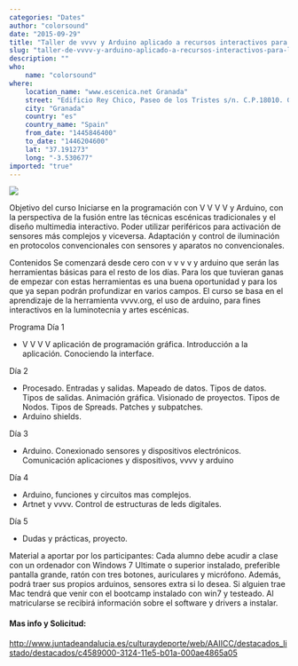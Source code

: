 ```yaml
---
categories: "Dates"
author: "colorsound"
date: "2015-09-29"
title: "Taller de vvvv y Arduino aplicado a recursos interactivos para luminotecnia"
slug: "taller-de-vvvv-y-arduino-aplicado-a-recursos-interactivos-para-luminotecnia"
description: ""
who: 
    name: "colorsound"
where: 
    location_name: "www.escenica.net Granada"
    street: "Edificio Rey Chico, Paseo de los Tristes s/n. C.P.18010. Granada"
    city: "Granada"
    country: "es"
    country_name: "Spain"
    from_date: "1445846400"
    to_date: "1446204600"
    lat: "37.191273"
    long: "-3.530677"
imported: "true"
---
```



![](Imagen_4v-arduino-378x574.jpg) 


Objetivo del curso
Iniciarse en la programación con V V V V y Arduino, con la perspectiva de la fusión entre las técnicas escénicas tradicionales y el diseño multimedia interactivo. Poder utilizar periféricos para activación de sensores más complejos y viceversa. Adaptación y control de iluminación en protocolos convencionales con sensores y aparatos no convencionales.

Contenidos
Se comenzará desde cero con v v v v y arduino que serán las herramientas básicas para el resto de los días. Para los que tuvieran ganas de empezar con estas herramientas es una buena oportunidad y para los que ya sepan podrán profundizar en varios campos.
El curso se basa en el aprendizaje de la herramienta vvvv.org, el uso de arduino, para fines interactivos en la luminotecnia y artes escénicas.

Programa
Día 1
- V V V V aplicación de programación gráfica. Introducción a la aplicación. Conociendo la interface.

Día 2
- Procesado. Entradas y salidas. Mapeado de datos. Tipos de datos. Tipos de salidas. Animación gráfica. Visionado de proyectos. Tipos de Nodos. Tipos de Spreads. Patches y subpatches.
- Arduino shields.

Día 3
- Arduino. Conexionado sensores y dispositivos electrónicos. Comunicación aplicaciones y dispositivos, vvvv y arduino

Día 4
- Arduino, funciones y circuitos mas complejos.
- Artnet y vvvv. Control de estructuras de leds digitales.

Día 5
- Dudas y prácticas, proyecto.

Material a aportar por los participantes: Cada alumno debe acudir a clase con un ordenador con Windows 7 Ultimate o superior instalado, preferible pantalla grande, ratón con tres botones, auriculares y micrófono. Además, podrá traer sus propios arduinos, sensores extra si lo desea. Si alguien trae Mac tendrá que venir con el bootcamp instalado con win7 y testeado. Al matricularse se recibirá información sobre el software y drivers a instalar.

####  Mas info y Solicitud:
http://www.juntadeandalucia.es/culturaydeporte/web/AAIICC/destacados_listado/destacados/c4589000-3124-11e5-b01a-000ae4865a05

